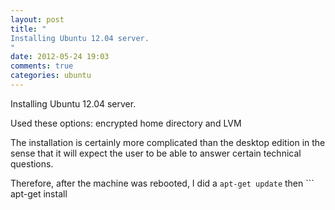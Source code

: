 ```yaml
---
layout: post
title: "
Installing Ubuntu 12.04 server. 
"
date: 2012-05-24 19:03
comments: true
categories: ubuntu
---
```


Installing Ubuntu 12.04 server. 


Used these options: encrypted home directory and LVM


The installation is certainly more complicated than the desktop edition in the sense that it will expect the user to be able to answer certain technical questions. 


Therefore, after the machine was rebooted, I did a ```
apt-get update
``` then ```
apt-get install 
``` the packages that I want to play with. Old school.

